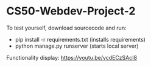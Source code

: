 # CS50-Webdev-Project-2

To test yourself, download sourcecode and run:
- pip install -r requirements.txt (installs requirements)
- python manage.py runserver (starts local server)

Functionality display: https://youtu.be/vcdECzSAcI8
